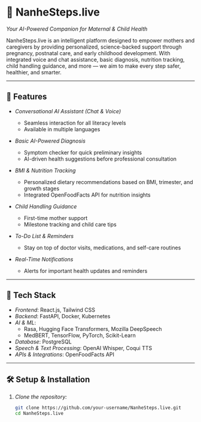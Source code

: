 # 🌸 NanheSteps.live

*Your AI-Powered Companion for Maternal & Child Health*

NanheSteps.live is an intelligent platform designed to empower mothers and caregivers by providing personalized, science-backed support through pregnancy, postnatal care, and early childhood development. With integrated voice and chat assistance, basic diagnosis, nutrition tracking, child handling guidance, and more — we aim to make every step safer, healthier, and smarter.

---

## 🚀 Features

- *Conversational AI Assistant (Chat & Voice)*
  - Seamless interaction for all literacy levels
  - Available in multiple languages

- *Basic AI-Powered Diagnosis*
  - Symptom checker for quick preliminary insights
  - AI-driven health suggestions before professional consultation

- *BMI & Nutrition Tracking*
  - Personalized dietary recommendations based on BMI, trimester, and growth stages
  - Integrated OpenFoodFacts API for nutrition insights

- *Child Handling Guidance*
  - First-time mother support
  - Milestone tracking and child care tips

- *To-Do List & Reminders*
  - Stay on top of doctor visits, medications, and self-care routines

- *Real-Time Notifications*
  - Alerts for important health updates and reminders

---

## 🧩 Tech Stack

- *Frontend*: React.js, Tailwind CSS
- *Backend*: FastAPI, Docker, Kubernetes
- *AI & ML*:
  - Rasa, Hugging Face Transformers, Mozilla DeepSpeech
  - MedBERT, TensorFlow, PyTorch, Scikit-Learn
- *Database*: PostgreSQL
- *Speech & Text Processing*: OpenAI Whisper, Coqui TTS
- *APIs & Integrations*: OpenFoodFacts API

---

## 🛠 Setup & Installation

1. *Clone the repository:*
   ```bash
   git clone https://github.com/your-username/NanheSteps.live.git
   cd NanheSteps.live
